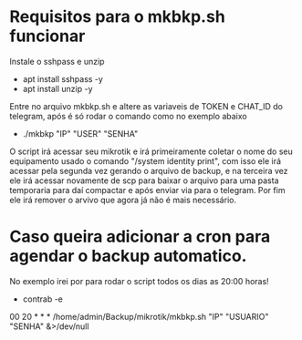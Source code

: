 # Requisitos para o mkbkp.sh funcionar

Instale o sshpass e unzip
* apt install sshpass -y
* apt install unzip -y

Entre no arquivo mkbkp.sh e altere as variaveis de TOKEN e CHAT_ID do telegram, após é só rodar o comando como no exemplo abaixo
* ./mkbkp "IP" "USER" "SENHA"

O script irá acessar seu mikrotik e irá primeiramente coletar o nome do seu equipamento usado o comando "/system identity print", com isso ele irá acessar pela segunda vez gerando o arquivo de backup, e na terceira vez ele irá acessar novamente de scp para baixar o arquivo para uma pasta temporaria para daí compactar e após enviar via para o telegram. Por fim ele irá remover o arvivo que agora já não é mais necessário. 

# Caso queira adicionar a cron para agendar o backup automatico.
No exemplo irei por para rodar o script todos os dias as 20:00 horas!

* contrab -e

00 20 * * *	/home/admin/Backup/mikrotik/mkbkp.sh "IP" "USUARIO" "SENHA" &>/dev/null

